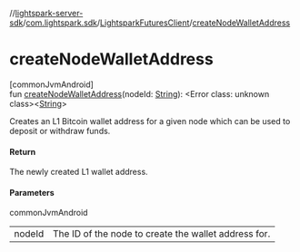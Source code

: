 //[lightspark-server-sdk](../../../index.md)/[com.lightspark.sdk](../index.md)/[LightsparkFuturesClient](index.md)/[createNodeWalletAddress](create-node-wallet-address.md)

# createNodeWalletAddress

[commonJvmAndroid]\
fun [createNodeWalletAddress](create-node-wallet-address.md)(nodeId: [String](https://kotlinlang.org/api/latest/jvm/stdlib/kotlin/-string/index.html)): &lt;Error class: unknown class&gt;&lt;[String](https://kotlinlang.org/api/latest/jvm/stdlib/kotlin/-string/index.html)&gt;

Creates an L1 Bitcoin wallet address for a given node which can be used to deposit or withdraw funds.

#### Return

The newly created L1 wallet address.

#### Parameters

commonJvmAndroid

| | |
|---|---|
| nodeId | The ID of the node to create the wallet address for. |
